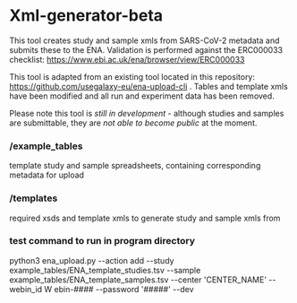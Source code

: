 # Xml-generator-beta
This tool creates study and sample xmls from SARS-CoV-2 metadata and submits these to the ENA. 
Validation is performed against the ERC000033 checklist: https://www.ebi.ac.uk/ena/browser/view/ERC000033

This tool is adapted from an existing tool located in this repository: https://github.com/usegalaxy-eu/ena-upload-cli . Tables and template xmls have been modified and all run and experiment data has been removed.

Please note this tool is *still in development* - although studies and samples are submittable, they are *not able to become public* at the moment.

### /example_tables 
template study and sample spreadsheets, containing corresponding metadata for upload

### /templates
required xsds and template xmls to generate study and sample xmls from

### test command to run in program directory
python3 ena_upload.py --action add --study example_tables/ENA_template_studies.tsv --sample example_tables/ENA_template_samples.tsv --center 'CENTER_NAME' --webin_id W
ebin-#### --password '#####' --dev


